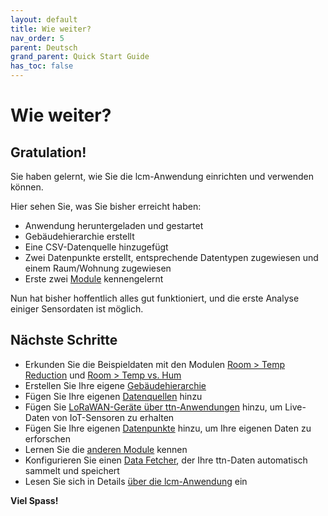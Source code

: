 ```yaml
---
layout: default
title: Wie weiter?
nav_order: 5
parent: Deutsch
grand_parent: Quick Start Guide
has_toc: false
---
```


# Wie weiter?
## Gratulation!
Sie haben gelernt, wie Sie die lcm-Anwendung einrichten und verwenden können.

Hier sehen Sie, was Sie bisher erreicht haben:
- Anwendung heruntergeladen und gestartet
- Gebäudehierarchie erstellt
- Eine CSV-Datenquelle hinzugefügt
- Zwei Datenpunkte erstellt, entsprechende Datentypen zugewiesen und einem Raum/Wohnung zugewiesen
- Erste zwei [Module](https://hslu-ige-laes.github.io/lcm/docs/modules) kennengelernt

Nun hat bisher hoffentlich alles gut funktioniert, und die erste Analyse einiger Sensordaten ist möglich.

## Nächste Schritte
- Erkunden Sie die Beispieldaten mit den Modulen [Room > Temp Reduction](https://hslu-ige-laes.github.io/lcm/docs/modules/roomTempReduction) und [Room > Temp vs. Hum](https://hslu-ige-laes.github.io/lcm/docs/modules/roomTempHum)
- Erstellen Sie Ihre eigene [Gebäudehierarchie](https://hslu-ige-laes.github.io/lcm/docs/settings/bldgHierarchy/)
- Fügen Sie Ihre eigenen [Datenquellen](https://hslu-ige-laes.github.io/lcm/docs/settings/dataSources/) hinzu
- Fügen Sie [LoRaWAN-Geräte über ttn-Anwendungen](https://hslu-ige-laes.github.io/lcm/docs/settings/dataSources/#the-things-network-ttn-applications) hinzu, um Live-Daten von IoT-Sensoren zu erhalten
- Fügen Sie Ihre eigenen [Datenpunkte](https://hslu-ige-laes.github.io/lcm/docs/settings/dataPoints/) hinzu, um Ihre eigenen Daten zu erforschen
- Lernen Sie die [anderen Module](https://hslu-ige-laes.github.io/lcm/docs/modules) kennen
- Konfigurieren Sie einen [Data Fetcher](https://hslu-ige-laes.github.io/lcm/docs/installation/dataFetcher/), der Ihre ttn-Daten automatisch sammelt und speichert
- Lesen Sie sich in Details [über die lcm-Anwendung](https://hslu-ige-laes.github.io/lcm/docs/about) ein

**Viel Spass!**
